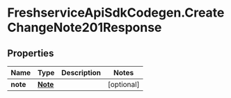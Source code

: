 # FreshserviceApiSdkCodegen.CreateChangeNote201Response

## Properties

| Name     | Type                | Description | Notes      |
| -------- | ------------------- | ----------- | ---------- |
| **note** | [**Note**](Note.md) |             | [optional] |

